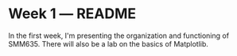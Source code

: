 # Week 1 ― README

In the first week, I'm presenting the organization and functioning of SMM635. There will also be a lab on the basics of Matplotlib. 
